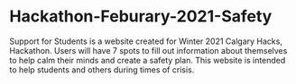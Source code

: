 ﻿# Hackathon-Feburary-2021-Safety

Support for Students is a website created for Winter 2021 Calgary Hacks, Hackathon.
Users will have 7 spots to fill out information about themselves to help calm their minds and create a safety plan.
This website is intended to help students and others during times of crisis.
